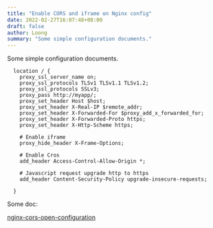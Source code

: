 ```yaml
---
title: "Enable CORS and iframe on Nginx config"
date: 2022-02-27T16:07:48+08:00
draft: false
author: Loong
summary: "Some simple configuration documents."
---
```


Some simple configuration documents.

```nginx
  location / {
    proxy_ssl_server_name on;
    proxy_ssl_protocols TLSv1 TLSv1.1 TLSv1.2;
    proxy_ssl_protocols SSLv3;
    proxy_pass http://myapp/;
    proxy_set_header Host $host;
    proxy_set_header X-Real-IP $remote_addr;
    proxy_set_header X-Forwarded-For $proxy_add_x_forwarded_for;
    proxy_set_header X-Forwarded-Proto https;
    proxy_set_header X-Http-Scheme https;

    # Enable iframe
    proxy_hide_header X-Frame-Options;

    # Enable Cros
    add_header Access-Control-Allow-Origin *;

    # Javascript request upgrade http to https
    add_header Content-Security-Policy upgrade-insecure-requests;

  }
```

Some doc:

[nginx-cors-open-configuration](https://michielkalkman.com/snippets/nginx-cors-open-configuration/
)
